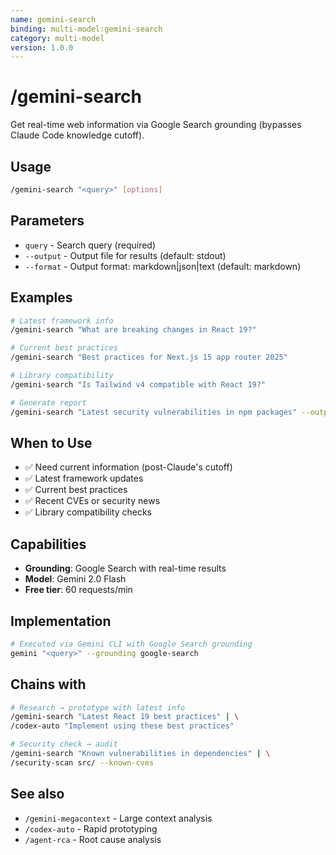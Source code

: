 ```yaml
---
name: gemini-search
binding: multi-model:gemini-search
category: multi-model
version: 1.0.0
---
```


# /gemini-search

Get real-time web information via Google Search grounding (bypasses Claude Code knowledge cutoff).

## Usage
```bash
/gemini-search "<query>" [options]
```

## Parameters
- `query` - Search query (required)
- `--output` - Output file for results (default: stdout)
- `--format` - Output format: markdown|json|text (default: markdown)

## Examples
```bash
# Latest framework info
/gemini-search "What are breaking changes in React 19?"

# Current best practices
/gemini-search "Best practices for Next.js 15 app router 2025"

# Library compatibility
/gemini-search "Is Tailwind v4 compatible with React 19?"

# Generate report
/gemini-search "Latest security vulnerabilities in npm packages" --output security-news.md
```

## When to Use
- ✅ Need current information (post-Claude's cutoff)
- ✅ Latest framework updates
- ✅ Current best practices
- ✅ Recent CVEs or security news
- ✅ Library compatibility checks

## Capabilities
- **Grounding**: Google Search with real-time results
- **Model**: Gemini 2.0 Flash
- **Free tier**: 60 requests/min

## Implementation
```bash
# Executed via Gemini CLI with Google Search grounding
gemini "<query>" --grounding google-search
```

## Chains with
```bash
# Research → prototype with latest info
/gemini-search "Latest React 19 best practices" | \
/codex-auto "Implement using these best practices"

# Security check → audit
/gemini-search "Known vulnerabilities in dependencies" | \
/security-scan src/ --known-cves
```

## See also
- `/gemini-megacontext` - Large context analysis
- `/codex-auto` - Rapid prototyping
- `/agent-rca` - Root cause analysis
